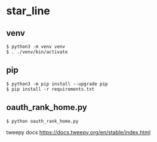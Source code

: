 # star_line

## venv
```
$ python3 -m venv venv
$ . ./venv/bin/activate
```

## pip
```
$ python3 -m pip install --upgrade pip
$ pip install -r requirements.txt
```

## oauth_rank_home.py
```
$ python oauth_rank_home.py
```

tweepy docs
https://docs.tweepy.org/en/stable/index.html
